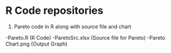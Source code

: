 # R Code repositories 
1) Pareto code in R along with source file and chart

-Pareto.R (R Code)
-ParetoSrc.xlsx (Source file for Pareto)
-Pareto Chart.png (Output Graph)
